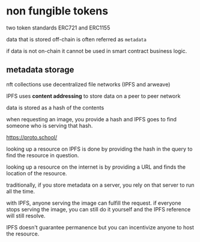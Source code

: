 # non fungible tokens

two token standards ERC721 and ERC1155

data that is stored off-chain is often referred as `metadata`

if data is not on-chain it cannot be used in smart contract business logic.

## metadata storage

nft collections use decentralized file networks (IPFS and arweave)

IPFS uses **content addressing** to store data on a peer to peer network

data is stored as a hash of the contents

when requesting an image, you provide a hash and IPFS goes to find someone who is serving that hash.

https://proto.school/

looking up a resource on IPFS is done by providing the hash in the query to find the resource in question.

looking up a resource on the internet is by providing a URL and finds the location of the resource.

traditionally, if you store metadata on a server, you rely on that server to run all the time.

with IPFS, anyone serving the image can fulfill the request. if everyone stops serving the image, you can still do it yourself and the IPFS reference will still resolve.

IPFS doesn't guarantee permanence but you can incentivize anyone to host the resource.


